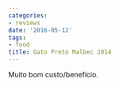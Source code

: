 ```yaml
---
categories:
- reviews
date: '2016-05-12'
tags:
- food
title: Gato Preto Malbec 2014
---
```


Muito bom custo/benefício.